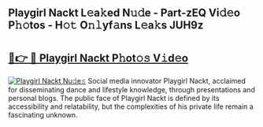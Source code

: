 ## Playgirl Nackt L𝚎a𝚔ed N𝚞𝚍e - Part-zEQ Vi𝚍𝚎o P𝚑𝚘tos - H𝚘𝚝 O𝚗𝚕yf𝚊ns L𝚎a𝚔s JUH9z

# <h2><a href="http://kf5tvo.oniu.top/?m=Playgirl+Nackt">🔗👉 🔴 Playgirl Nackt P𝚑ot𝚘𝚜 V𝚒d𝚎o</a></h2>

[![Playgirl Nackt Nu𝚍e𝚜](https://i.imgur.com/0qMVB7G.gif)](http://kf5tvo.oniu.top/?m=Playgirl+Nackt)
Social media innovator Playgirl Nackt, acclaimed for disseminating dance and lifestyle knowledge, through presentations and personal blogs. The public face of Playgirl Nackt is defined by its accessibility and relatability, but the complexities of his private life remain a fascinating unknown.  
